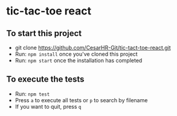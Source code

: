 # tic-tac-toe react

## To start this project

- git clone https://github.com/CesarHR-Git/tic-tact-toe-react.git
- Run: `npm install` once you've cloned this project
- Run: `npm start` once the installation has completed

## To execute the tests

- Run: `npm test`
- Press `a` to execute all tests or `p` to search by filename
- If you want to quit, press `q`
